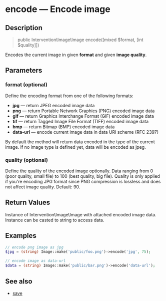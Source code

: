 # encode — Encode image

## Description

> public Intervention\Image\Image encode([mixed $format, [int $quality]])

Encodes the current image in given **format** and given **image quality**.

## Parameters

### format (optional)
Define the encoding format from one of the following formats:

- **jpg** — return JPEG encoded image data
- **png** — return Portable Network Graphics (PNG) encoded image data
- **gif** — return Graphics Interchange Format (GIF) encoded image data
- **tif** — return Tagged Image File Format (TIFF) encoded image data
- **bmp** — return Bitmap (BMP) encoded image data
- **data-url** — encode current image data in data URI scheme (RFC 2397)

By default the method will return data encoded in the type of the current image. If no image type is defined yet, data will be encoded as jpeg.

### quality (optional)
Define the quality of the encoded image optionally. Data ranging from 0 (poor quality, small file) to 100 (best quality, big file). Quality is only applied if you're encoding JPG format since PNG compression is lossless and does not affect image quality. Default: 90.

## Return Values
Instance of Intervention\Image\Image with attached encoded image data. Instance can be casted to string to access data.

## Examples

```php
// encode png image as jpg
$jpg = (string) Image::make('public/foo.png')->encode('jpg', 75);

// encode image as data-url
$data = (string) Image::make('public/bar.png')->encode('data-url');
```


## See also

- [save](/api/save)
